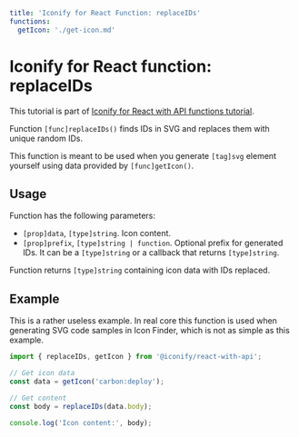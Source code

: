 ```yaml
title: 'Iconify for React Function: replaceIDs'
functions:
  getIcon: './get-icon.md'
```

# Iconify for React function: replaceIDs

This tutorial is part of [Iconify for React with API functions tutorial](./index.md#functions).

Function `[func]replaceIDs()` finds IDs in SVG and replaces them with unique random IDs.

This function is meant to be used when you generate `[tag]svg` element yourself using data provided by `[func]getIcon()`.

## Usage

Function has the following parameters:

- `[prop]data`, `[type]string`. Icon content.
- `[prop]prefix`, `[type]string | function`. Optional prefix for generated IDs. It can be a `[type]string` or a callback that returns `[type]string`.

Function returns `[type]string` containing icon data with IDs replaced.

## Example

This is a rather useless example. In real core this function is used when generating SVG code samples in Icon Finder, which is not as simple as this example.

```js
import { replaceIDs, getIcon } from '@iconify/react-with-api';

// Get icon data
const data = getIcon('carbon:deploy');

// Get content
const body = replaceIDs(data.body);

console.log('Icon content:', body);
```

